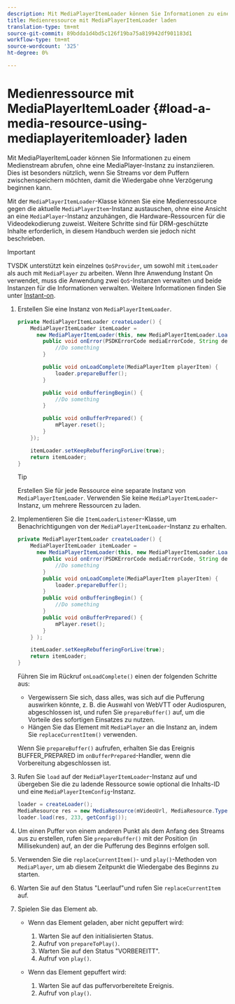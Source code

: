```yaml
---
description: Mit MediaPlayerItemLoader können Sie Informationen zu einem Medienstream abrufen, ohne eine MediaPlayer-Instanz zu instanziieren. Dies ist besonders nützlich, wenn Sie Streams vor dem Puffern zwischenspeichern möchten, damit die Wiedergabe ohne Verzögerung beginnen kann.
title: Medienressource mit MediaPlayerItemLoader laden
translation-type: tm+mt
source-git-commit: 89bdda1d4bd5c126f19ba75a819942df901183d1
workflow-type: tm+mt
source-wordcount: '325'
ht-degree: 0%

---
```



# Medienressource mit MediaPlayerItemLoader {#load-a-media-resource-using-mediaplayeritemloader} laden

Mit MediaPlayerItemLoader können Sie Informationen zu einem Medienstream abrufen, ohne eine MediaPlayer-Instanz zu instanziieren. Dies ist besonders nützlich, wenn Sie Streams vor dem Puffern zwischenspeichern möchten, damit die Wiedergabe ohne Verzögerung beginnen kann.

Mit der `MediaPlayerItemLoader`-Klasse können Sie eine Medienressource gegen die aktuelle `MediaPlayerItem`-Instanz austauschen, ohne eine Ansicht an eine `MediaPlayer`-Instanz anzuhängen, die Hardware-Ressourcen für die Videodekodierung zuweist. Weitere Schritte sind für DRM-geschützte Inhalte erforderlich, in diesem Handbuch werden sie jedoch nicht beschrieben.

>[!IMPORTANT]
>
>TVSDK unterstützt kein einzelnes `QoSProvider`, um sowohl mit `itemLoader` als auch mit `MediaPlayer` zu arbeiten. Wenn Ihre Anwendung Instant On verwendet, muss die Anwendung zwei `QoS`-Instanzen verwalten und beide Instanzen für die Informationen verwalten. Weitere Informationen finden Sie unter [Instant-on](../../android-3x-content-playback-options-android2/buffering-configuration/android-3x-instant-on.md).

1. Erstellen Sie eine Instanz von `MediaPlayerItemLoader`.

   ```java
   private MediaPlayerItemLoader createLoader() { 
       MediaPlayerItemLoader itemLoader =   
         new MediaPlayerItemLoader(this, new MediaPlayerItemLoader.LoaderListener() { 
           public void onError(PSDKErrorCode mediaErrorCode, String description) { 
               //Do something 
           } 
   
           public void onLoadComplete(MediaPlayerItem playerItem) { 
               loader.prepareBuffer(); 
           } 
   
           public void onBufferingBegin() { 
               //Do something 
           } 
   
           public void onBufferPrepared() { 
               mPlayer.reset(); 
           }  
       }); 
   
       itemLoader.setKeepRebufferingForLive(true); 
       return itemLoader; 
   } 
   ```

   >[!TIP]
   >
   >Erstellen Sie für jede Ressource eine separate Instanz von `MediaPlayerItemLoader`. Verwenden Sie keine `MediaPlayerItemLoader`-Instanz, um mehrere Ressourcen zu laden.

1. Implementieren Sie die `ItemLoaderListener`-Klasse, um Benachrichtigungen von der `MediaPlayerItemLoader`-Instanz zu erhalten.

   ```java
   private MediaPlayerItemLoader createLoader() { 
       MediaPlayerItemLoader itemLoader =   
         new MediaPlayerItemLoader(this, new MediaPlayerItemLoader.LoaderListener() { 
           public void onError(PSDKErrorCode mediaErrorCode, String description) { 
               //Do something 
           } 
           public void onLoadComplete(MediaPlayerItem playerItem) { 
               loader.prepareBuffer(); 
           } 
           public void onBufferingBegin() { 
               //Do something 
           } 
           public void onBufferPrepared() { 
               mPlayer.reset(); 
           }  
       } ); 
   
       itemLoader.setKeepRebufferingForLive(true); 
       return itemLoader; 
   }
   ```

   Führen Sie im Rückruf `onLoadComplete()` einen der folgenden Schritte aus:

   * Vergewissern Sie sich, dass alles, was sich auf die Pufferung auswirken könnte, z. B. die Auswahl von WebVTT oder Audiospuren, abgeschlossen ist, und rufen Sie `prepareBuffer()` auf, um die Vorteile des sofortigen Einsatzes zu nutzen.
   * Hängen Sie das Element mit `MediaPlayer` an die Instanz an, indem Sie `replaceCurrentItem()` verwenden.

   Wenn Sie `prepareBuffer()` aufrufen, erhalten Sie das Ereignis BUFFER_PREPARED im `onBufferPrepared`-Handler, wenn die Vorbereitung abgeschlossen ist.
1. Rufen Sie `load` auf der `MediaPlayerItemLoader`-Instanz auf und übergeben Sie die zu ladende Ressource sowie optional die Inhalts-ID und eine `MediaPlayerItemConfig`-Instanz.

   ```java
   loader = createLoader(); 
   MediaResource res = new MediaResource(mVideoUrl, MediaResource.Type.HLS, metadata); 
   loader.load(res, 233, getConfig());
   ```

1. Um einen Puffer von einem anderen Punkt als dem Anfang des Streams aus zu erstellen, rufen Sie `prepareBuffer()` mit der Position (in Millisekunden) auf, an der die Pufferung des Beginns erfolgen soll.
1. Verwenden Sie die `replaceCurrentItem()`- und `play()`-Methoden von `MediaPlayer`, um ab diesem Zeitpunkt die Wiedergabe des Beginns zu starten.
1. Warten Sie auf den Status &quot;Leerlauf&quot;und rufen Sie `replaceCurrentItem` auf.
1. Spielen Sie das Element ab.

   * Wenn das Element geladen, aber nicht gepuffert wird:

      1. Warten Sie auf den initialisierten Status.
      1. Aufruf von `prepareToPlay()`.
      1. Warten Sie auf den Status &quot;VORBEREITT&quot;.
      1. Aufruf von `play()`.
   * Wenn das Element gepuffert wird:

      1. Warten Sie auf das puffervorbereitete Ereignis.
      1. Aufruf von `play()`.